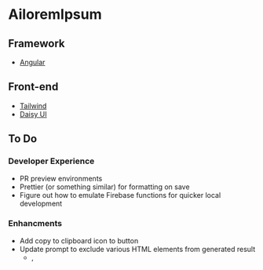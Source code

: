 # AiloremIpsum

## Framework
- [Angular](https://angular.io/)

## Front-end
- [Tailwind](https://tailwindcss.com/)
- [Daisy UI](https://daisyui.com)

## To Do
### Developer Experience
- PR preview environments
- Prettier (or something similar) for formatting on save
- Figure out how to emulate Firebase functions for quicker local development

### Enhancments
- Add copy to clipboard icon to button
- Update prompt to exclude various HTML elements from generated result
    - <img>, <title>, <meta>, <head>
- Disable form when new card is being generated
- Display skeleton component when newly generated card is awaiting prompt response

### New Features
- When HTML is generated save topic and content to Firebase
    - Display latest saved (and approved) results
    - Random topic pulling from previously submitted (and approved) topics
- Add ability to copy to clipboard on generation
- Display toast alert when contents of card are copied to clipboard